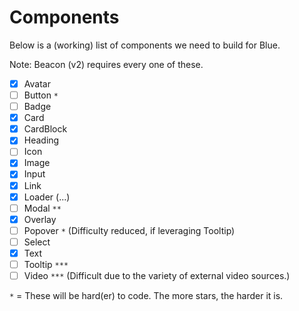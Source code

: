 # Components

Below is a (working) list of components we need to build for Blue.

Note: Beacon (v2) requires every one of these.

* [x] Avatar
* [ ] Button `*`
* [ ] Badge
* [x] Card
* [x] CardBlock
* [x] Heading
* [ ] Icon
* [x] Image
* [x] Input
* [x] Link
* [x] Loader (...)
* [ ] Modal `**`
* [x] Overlay
* [ ] Popover `*` (Difficulty reduced, if leveraging Tooltip)
* [ ] Select
* [x] Text
* [ ] Tooltip `***`
* [ ] Video `***` (Difficult due to the variety of external video sources.)

`*` = These will be hard(er) to code. The more stars, the harder it is.
